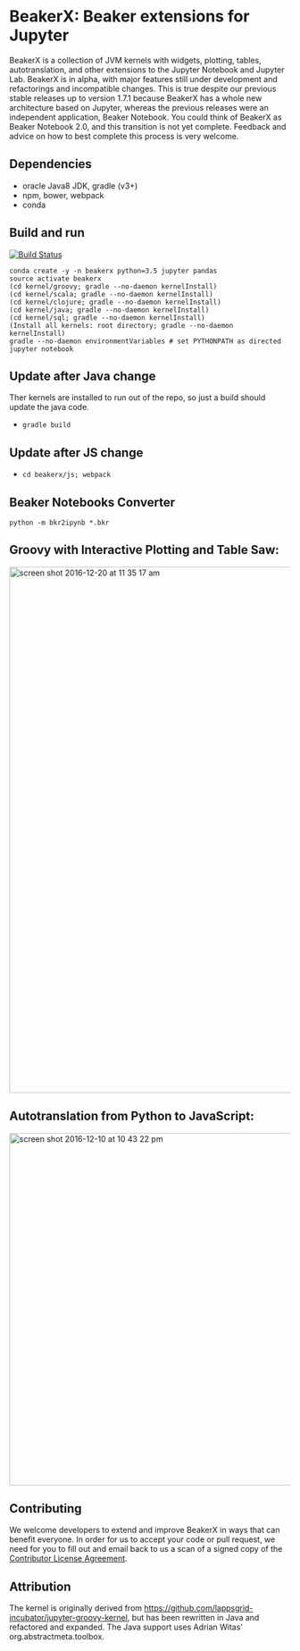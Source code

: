 <!--
    Copyright 2017 TWO SIGMA OPEN SOURCE, LLC

    Licensed under the Apache License, Version 2.0 (the "License");
    you may not use this file except in compliance with the License.
    You may obtain a copy of the License at

           http://www.apache.org/licenses/LICENSE-2.0

    Unless required by applicable law or agreed to in writing, software
    distributed under the License is distributed on an "AS IS" BASIS,
    WITHOUT WARRANTIES OR CONDITIONS OF ANY KIND, either express or implied.
    See the License for the specific language governing permissions and
    limitations under the License.
-->

# BeakerX: Beaker extensions for Jupyter

BeakerX is a collection of JVM kernels with widgets, plotting, tables,
autotranslation, and other extensions to the Jupyter Notebook and
Jupyter Lab.  BeakerX is in alpha, with major features still under
development and refactorings and incompatible changes.  This is true
despite our previous stable releases up to version 1.7.1 because
BeakerX has a whole new architecture based on Jupyter, whereas the
previous releases were an independent application, Beaker Notebook.
You could think of BeakerX as Beaker Notebook 2.0, and this transition
is not yet complete.  Feedback and advice on how to best complete this
process is very welcome.

## Dependencies

* oracle Java8 JDK, gradle (v3+)
* npm, bower, webpack
* conda

## Build and run

[![Build Status](http://ec2-54-175-192-115.compute-1.amazonaws.com:8080/buildStatus/icon?job=BeakerX%20master)](http://ec2-54-175-192-115.compute-1.amazonaws.com:8080/job/BeakerX%20master)

```
conda create -y -n beakerx python=3.5 jupyter pandas
source activate beakerx
(cd kernel/groovy; gradle --no-daemon kernelInstall)
(cd kernel/scala; gradle --no-daemon kernelInstall)
(cd kernel/clojure; gradle --no-daemon kernelInstall)
(cd kernel/java; gradle --no-daemon kernelInstall)
(cd kernel/sql; gradle --no-daemon kernelInstall)
(Install all kernels: root directory; gradle --no-daemon kernelInstall)
gradle --no-daemon environmentVariables # set PYTHONPATH as directed
jupyter notebook
```

## Update after Java change
Ther kernels are installed to run out of the repo, so just a build should update the java code.
* `gradle build`

## Update after JS change

* `cd beakerx/js; webpack`

## Beaker Notebooks Converter
```
python -m bkr2ipynb *.bkr
```

## Groovy with Interactive Plotting and Table Saw:
<img width="942" alt="screen shot 2016-12-20 at 11 35 17 am" src="https://cloud.githubusercontent.com/assets/963093/21402566/1680b928-c787-11e6-8acf-dc4fdeba0651.png">

## Autotranslation from Python to JavaScript:
<img width="631" alt="screen shot 2016-12-10 at 10 43 22 pm" src="https://cloud.githubusercontent.com/assets/963093/21077947/261def64-bf2a-11e6-8518-4845caf75690.png">

## Contributing

We welcome developers to extend and improve BeakerX in ways that can
benefit everyone. In order for us to accept your code or pull request,
we need for you to fill out and email back to us a scan of a signed copy of the
[Contributor License Agreement](http://beakernotebook.com/cla.zip).

## Attribution

The kernel is originally derived from https://github.com/lappsgrid-incubator/jupyter-groovy-kernel, but has been rewritten in Java and refactored and expanded.
The Java support uses Adrian Witas' org.abstractmeta.toolbox.
